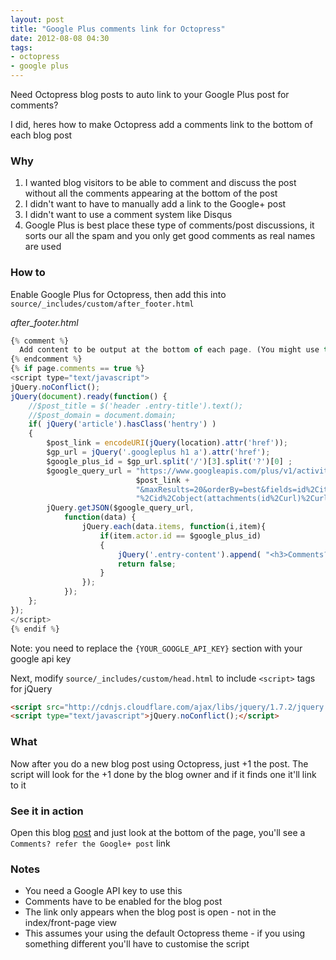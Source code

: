 ```yaml
---
layout: post
title: "Google Plus comments link for Octopress"
date: 2012-08-08 04:30
tags: 
- octopress
- google plus
---
```

Need Octopress blog posts to auto link to your Google Plus post for comments?

I did, heres how to make Octopress add a comments link to the bottom of each blog post

### Why

1. I wanted blog visitors to be able to comment and discuss the post without all the comments appearing at the bottom of the post
1. I didn't want to have to manually add a link to the Google+ post
1. I didn't want to use a comment system like Disqus 
1. Google Plus is best place these type of comments/post discussions, it sorts our all the spam and you only get good comments as real names are used 

### How to

Enable Google Plus for Octopress, then add this into `source/_includes/custom/after_footer.html`

_after_footer.html_ 

``` javascript
{% comment %}
  Add content to be output at the bottom of each page. (You might use this for analytics scripts, for example)
{% endcomment %}
{% if page.comments == true %}
<script type="text/javascript">
jQuery.noConflict();
jQuery(document).ready(function() {
    //$post_title = $('header .entry-title').text();
    //$post_domain = document.domain;
    if( jQuery('article').hasClass('hentry') )
    {
        $post_link = encodeURI(jQuery(location).attr('href'));
        $gp_url = jQuery('.googleplus h1 a').attr('href');
        $google_plus_id = $gp_url.split('/')[3].split('?')[0] ;
        $google_query_url = "https://www.googleapis.com/plus/v1/activities?query=" +
                            $post_link +
                            "&maxResults=20&orderBy=best&fields=id%2Citems(actor(displayName%2Cid%2Curl)" +
                            "%2Cid%2Cobject(attachments(id%2Curl)%2Curl))%2Ctitle&key={YOUR_GOOGLE_API_KEY}";
        jQuery.getJSON($google_query_url,
            function(data) {
                jQuery.each(data.items, function(i,item){
                    if(item.actor.id == $google_plus_id)
                    {
                        jQuery('.entry-content').append( "<h3>Comments?</h3><p>Join the discussion at the <a href='" + item.object.url +"'>Google+ post</a></p>");
                        return false;
                    }
                });
            });
    };
});
</script>
{% endif %}
```

Note: you need to replace the `{YOUR_GOOGLE_API_KEY}` section with your google api key

Next, modify `source/_includes/custom/head.html` to include `<script>` tags for jQuery

``` html
<script src="http://cdnjs.cloudflare.com/ajax/libs/jquery/1.7.2/jquery.min.js" type="text/javascript"></script>
<script type="text/javascript">jQuery.noConflict();</script>
```

### What

Now after you do a new blog post using Octopress, just +1 the post.  The script will look for the +1 done by the blog owner
and if it finds one it'll link to it


### See it in action

Open this blog [post](http://blog.justin.kelly.org.au/google-plus-octopress/) and 
just look at the bottom of the page, you'll see a `Comments? refer the Google+ post` link

### Notes

* You need a Google API key to use this
* Comments have to be enabled for the blog post
* The link only appears when the blog post is open - not in the index/front-page view
* This assumes your using the default Octopress theme - if you using something different you'll have to customise the script
